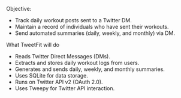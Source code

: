 Objective:

- Track daily workout posts sent to a Twitter DM.
- Maintain a record of individuals who have sent their workouts.
- Send automated summaries (daily, weekly, and monthly) via DM.


What TweetFit will do

- Reads Twitter Direct Messages (DMs).
- Extracts and stores daily workout logs from users.
- Generates and sends daily, weekly, and monthly summaries.
- Uses SQLite for data storage.
- Runs on Twitter API v2 (OAuth 2.0).
- Uses Tweepy for Twitter API interaction.
